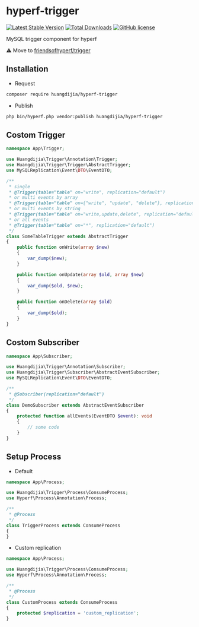 # hyperf-trigger

[![Latest Stable Version](https://poser.pugx.org/huangdijia/hyperf-trigger/version.png)](https://packagist.org/packages/huangdijia/hyperf-trigger)
[![Total Downloads](https://poser.pugx.org/huangdijia/hyperf-trigger/d/total.png)](https://packagist.org/packages/huangdijia/hyperf-trigger)
[![GitHub license](https://img.shields.io/github/license/huangdijia/hyperf-trigger)](https://github.com/huangdijia/hyperf-trigger)

MySQL trigger component for hyperf

⚠️ Move to [friendsofhyperf/trigger](https://github.com/friendsofhyperf/trigger)

## Installation

- Request

```bash
composer require huangdijia/hyperf-trigger
```

- Publish

```bash
php bin/hyperf.php vendor:publish huangdijia/hyperf-trigger
```

## Costom Trigger

```php
namespace App\Trigger;

use Huangdijia\Trigger\Annotation\Trigger;
use Huangdijia\Trigger\Trigger\AbstractTrigger;
use MySQLReplication\Event\DTO\EventDTO;

/**
 * single
 * @Trigger(table="table" on="write", replication="default")
 * or multi events by array
 * @Trigger(table="table" on={"write", "update", "delete"}, replication="default")
 * or multi events by string
 * @Trigger(table="table" on="write,update,delete", replication="default")
 * or all events
 * @Trigger(table="table" on="*", replication="default")
 */
class SomeTableTrigger extends AbstractTrigger
{
    public function onWrite(array $new)
    {
        var_dump($new);
    }

    public function onUpdate(array $old, array $new)
    {
        var_dump($old, $new);
    }

    public function onDelete(array $old)
    {
        var_dump($old);
    }
}
```

## Costom Subscriber

```php
namespace App\Subscriber;

use Huangdijia\Trigger\Annotation\Subscriber;
use Huangdijia\Trigger\Subscriber\AbstractEventSubscriber;
use MySQLReplication\Event\DTO\EventDTO;

/**
 * @Subscriber(replication="default")
 */
class DemoSubscriber extends AbstractEventSubscriber
{
    protected function allEvents(EventDTO $event): void
    {
        // some code
    }
}
```

## Setup Process

- Default

```php
namespace App\Process;

use Huangdijia\Trigger\Process\ConsumeProcess;
use Hyperf\Process\Annotation\Process;

/**
 * @Process
 */
class TriggerProcess extends ConsumeProcess
{
}
```

- Custom replication

```php
namespace App\Process;

use Huangdijia\Trigger\Process\ConsumeProcess;
use Hyperf\Process\Annotation\Process;

/**
 * @Process
 */
class CustomProcess extends ConsumeProcess
{
    protected $replication = 'custom_replication';
}
